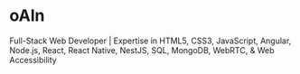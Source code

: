 # oAln
Full-Stack Web Developer | Expertise in HTML5, CSS3, JavaScript, Angular, Node.js, React, React Native, NestJS, SQL, MongoDB, WebRTC, &amp; Web Accessibility
